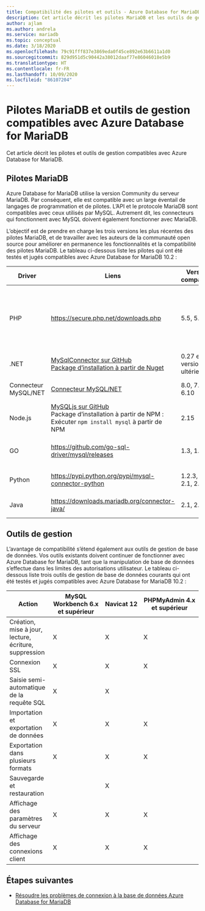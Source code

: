 ```yaml
---
title: Compatibilité des pilotes et outils - Azure Database for MariaDB
description: Cet article décrit les pilotes MariaDB et les outils de gestion compatibles avec Azure Database for MariaDB.
author: ajlam
ms.author: andrela
ms.service: mariadb
ms.topic: conceptual
ms.date: 3/18/2020
ms.openlocfilehash: 79c91fff837e3869eda0f45ce892e63b6611a1d0
ms.sourcegitcommit: 829d951d5c90442a38012daaf77e86046018e5b9
ms.translationtype: HT
ms.contentlocale: fr-FR
ms.lasthandoff: 10/09/2020
ms.locfileid: "86107204"
---
```

# <a name="mariadb-drivers-and-management-tools-compatible-with-azure-database-for-mariadb"></a>Pilotes MariaDB et outils de gestion compatibles avec Azure Database for MariaDB

Cet article décrit les pilotes et outils de gestion compatibles avec Azure Database for MariaDB.

## <a name="mariadb-drivers"></a>Pilotes MariaDB

Azure Database for MariaDB utilise la version Community du serveur MariaDB. Par conséquent, elle est compatible avec un large éventail de langages de programmation et de pilotes. L’API et le protocole MariaDB sont compatibles avec ceux utilisés par MySQL. Autrement dit, les connecteurs qui fonctionnent avec MySQL doivent également fonctionner avec MariaDB.

L’objectif est de prendre en charge les trois versions les plus récentes des pilotes MariaDB, et de travailler avec les auteurs de la communauté open source pour améliorer en permanence les fonctionnalités et la compatibilité des pilotes MariaDB. Le tableau ci-dessous liste les pilotes qui ont été testés et jugés compatibles avec Azure Database for MariaDB 10.2 :

**Driver** | **Liens** | **Versions compatibles** | **Versions incompatibles** | **Remarques**
---|---|---|---|---
PHP | https://secure.php.net/downloads.php | 5.5, 5.6, 7.x | 5.3 | Pour la connexion PHP 7.0 à SSL MySQLi, ajoutez MYSQLI_CLIENT_SSL_DONT_VERIFY_SERVER_CERT dans la chaîne de connexion. <br> ```mysqli_real_connect($conn, $host, $username, $password, $db_name, 3306, NULL, MYSQLI_CLIENT_SSL_DONT_VERIFY_SERVER_CERT);```<br> Ensemble PDO : option ```PDO::MYSQL_ATTR_SSL_VERIFY_SERVER_CERT``` définie sur false.
.NET | [MySqlConnector sur GitHub](https://github.com/mysql-net/MySqlConnector) <br> [Package d’installation à partir de Nuget](https://www.nuget.org/packages/MySqlConnector/) | 0.27 et versions ultérieures | 0.26.5 et versions antérieures |
Connecteur MySQL/NET | [Connecteur MySQL/NET](https://github.com/mysql/mysql-connector-net) | 8.0, 7.0, 6.10 |  | Un bogue d’encodage peut provoquer l’échec des connexions sur certains systèmes Windows non -UTF8.
Node.js |  [MySQLjs sur GitHub](https://github.com/mysqljs/mysql/) <br> Package d’installation à partir de NPM :<br> Exécuter `npm install mysql` à partir de NPM | 2.15 | 2.14.1 et versions antérieures
GO | https://github.com/go-sql-driver/mysql/releases | 1.3, 1.4 | 1.2 et versions antérieures | Utilisez `allowNativePasswords=true` dans la chaîne de connexion pour la version 1.3. La version 1.4 contient un correctif et `allowNativePasswords=true` n’est plus nécessaire.
Python | https://pypi.python.org/pypi/mysql-connector-python | 1.2.3, 2.0, 2.1, 2.2 | 1.2.2 et versions antérieures |
Java | https://downloads.mariadb.org/connector-java/ | 2.1, 2.0, 1.6 | 1.5.5 et versions antérieures |

## <a name="management-tools"></a>Outils de gestion

L’avantage de compatibilité s’étend également aux outils de gestion de base de données. Vos outils existants doivent continuer de fonctionner avec Azure Database for MariaDB, tant que la manipulation de base de données s’effectue dans les limites des autorisations utilisateur. Le tableau ci-dessous liste trois outils de gestion de base de données courants qui ont été testés et jugés compatibles avec Azure Database for MariaDB 10.2 :

| Action | **MySQL Workbench 6.x et supérieur** | **Navicat 12** | **PHPMyAdmin 4.x et supérieur**
---|---|---|---
Création, mise à jour, lecture, écriture, suppression | X | X | X
Connexion SSL | X | X | X
Saisie semi-automatique de la requête SQL | X | X |
Importation et exportation de données | X | X | X
Exportation dans plusieurs formats | X | X | X
Sauvegarde et restauration |  | X |
Affichage des paramètres du serveur | X | X | X
Affichage des connexions client | X | X | X

## <a name="next-steps"></a>Étapes suivantes

- [Résoudre les problèmes de connexion à la base de données Azure Database for MariaDB](howto-troubleshoot-common-connection-issues.md)